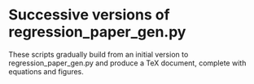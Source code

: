 # Successive versions of regression_paper_gen.py

These scripts gradually build from an initial version to regression_paper_gen.py and produce a TeX document, 
complete with equations and figures. 
